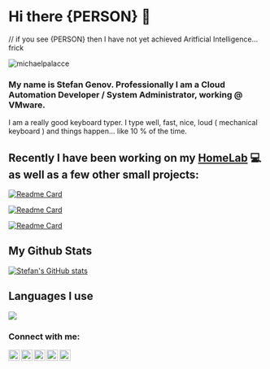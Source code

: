 # Hi there {PERSON} 👋 
// if you see {PERSON} then I have not yet achieved Aritficial Intelligence... frick
<p align="left"> 
  <img src="https://komarev.com/ghpvc/?username=michaelpalacce&label=Views&color=blue&style=plastic" alt="michaelpalacce" />
</p>

### My name is Stefan Genov. Professionally I am a Cloud Automation Developer / System Administrator, working @ VMware.

I am a really good keyboard typer. I type well, fast, nice, loud ( mechanical keyboard ) and things happen... like 10 % of the time. 

## Recently I have been working on my [HomeLab](https://github.com/Michaelpalacce/HomeLab) :computer: as well as a few other small projects:

[![Readme Card](https://github-readme-stats.vercel.app/api/pin/?username=michaelpalacce&repo=EventRequest&theme=dracula)](https://github.com/michaelpalacce/EventRequest)

[![Readme Card](https://github-readme-stats.vercel.app/api/pin/?username=michaelpalacce&repo=Server&theme=dracula)](https://github.com/michaelpalacce/Server)

[![Readme Card](https://github-readme-stats.vercel.app/api/pin/?username=michaelpalacce&repo=SimpleSecrets&theme=dracula)](https://github.com/michaelpalacce/SimpleSecrets)

## My Github Stats

[![Stefan's GitHub stats](https://github-readme-stats.vercel.app/api?username=michaelpalacce&theme=dracula)](https://github.com/Michaelpalacce)

## Languages I use
<a href="https://github.com/michaelpalacce">
  <img align="center" src="https://github-readme-stats.vercel.app/api/top-langs/?username=michaelpalacce&theme=dracula&hide_langs_below=1" />
</a>

### Connect with me:

[<img align="left" alt="" width="22px" src="https://raw.githubusercontent.com/Michaelpalacce/PersonalWebsite/master/favicon.ico">][website]
[<img align="left" alt="" width="22px" src="https://cdn.jsdelivr.net/npm/simple-icons@v3/icons/linkedin.svg">][linkedin]
[<img align="left" alt="" width="22px" src="https://cdn.jsdelivr.net/npm/simple-icons@v3/icons/facebook.svg">][facebook]
[<img align="left" alt="" width="22px" src="https://cdn.jsdelivr.net/npm/simple-icons@v3/icons/npm.svg">][npm]
[<img align="left" alt="" width="22px" src="https://cdn.jsdelivr.net/npm/simple-icons@v3/icons/telegram.svg">][telegram]

[website]: https://stefangenov.site/
[linkedin]: https://www.linkedin.com/in/stefan-genov-286972a3/
[facebook]: https://www.facebook.com/stefantigro
[telegram]: https://t.me/stefantigro
[npm]: https://www.npmjs.com/~stefantigro
